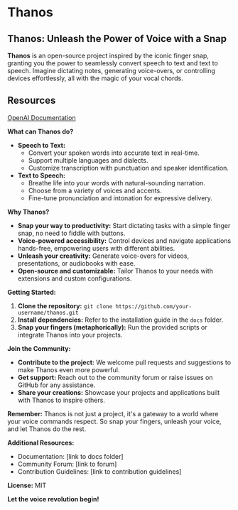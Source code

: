 # Thanos

## Thanos: Unleash the Power of Voice with a Snap

**Thanos** is an open-source project inspired by the iconic finger snap, granting you the power to seamlessly convert speech to text and text to speech. Imagine dictating notes, generating voice-overs, or controlling devices effortlessly, all with the magic of your vocal chords.

## Resources
[OpenAI Documentation](https://platform.openai.com/docs/guides/text-to-speech)

**What can Thanos do?**

* **Speech to Text:** 
    * Convert your spoken words into accurate text in real-time.
    * Support multiple languages and dialects.
    * Customize transcription with punctuation and speaker identification.
* **Text to Speech:**
    * Breathe life into your words with natural-sounding narration.
    * Choose from a variety of voices and accents.
    * Fine-tune pronunciation and intonation for expressive delivery.

**Why Thanos?**

* **Snap your way to productivity:** Start dictating tasks with a simple finger snap, no need to fiddle with buttons.
* **Voice-powered accessibility:** Control devices and navigate applications hands-free, empowering users with different abilities.
* **Unleash your creativity:** Generate voice-overs for videos, presentations, or audiobooks with ease.
* **Open-source and customizable:** Tailor Thanos to your needs with extensions and custom configurations.

**Getting Started:**

1. **Clone the repository:** `git clone https://github.com/your-username/thanos.git`
2. **Install dependencies:** Refer to the installation guide in the `docs` folder.
3. **Snap your fingers (metaphorically):** Run the provided scripts or integrate Thanos into your projects.

**Join the Community:**

* **Contribute to the project:** We welcome pull requests and suggestions to make Thanos even more powerful.
* **Get support:** Reach out to the community forum or raise issues on GitHub for any assistance.
* **Share your creations:** Showcase your projects and applications built with Thanos to inspire others.

**Remember:** Thanos is not just a project, it's a gateway to a world where your voice commands respect. So snap your fingers, unleash your voice, and let Thanos do the rest.

**Additional Resources:**

* Documentation: [link to docs folder]
* Community Forum: [link to forum]
* Contribution Guidelines: [link to contribution guidelines]

**License:** MIT

**Let the voice revolution begin!**
